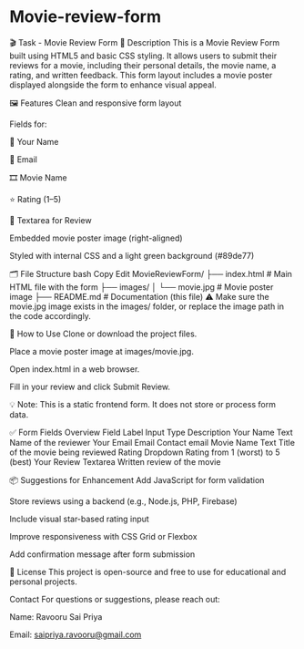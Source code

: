 # Movie-review-form
🎬 Task - Movie Review Form 
📌 Description This is a Movie Review Form built using HTML5 and basic CSS styling. It allows users to submit their reviews for a movie, including their personal details, the movie name, a rating, and written feedback.  This form layout includes a movie poster displayed alongside the form to enhance visual appeal.

🖼️ Features
Clean and responsive form layout

Fields for:

🙍 Your Name

📧 Email

🎞️ Movie Name

⭐ Rating (1–5)

📝 Textarea for Review

Embedded movie poster image (right-aligned)

Styled with internal CSS and a light green background (#89de77)

🗂️ File Structure
bash
Copy
Edit
MovieReviewForm/
├── index.html         # Main HTML file with the form
├── images/
│   └── movie.jpg      # Movie poster image
├── README.md          # Documentation (this file)
⚠️ Make sure the movie.jpg image exists in the images/ folder, or replace the image path in the code accordingly.

🚀 How to Use
Clone or download the project files.

Place a movie poster image at images/movie.jpg.

Open index.html in a web browser.

Fill in your review and click Submit Review.

💡 Note: This is a static frontend form. It does not store or process form data.

✅ Form Fields Overview
Field Label	Input Type	Description
Your Name	Text	Name of the reviewer
Your Email	Email	Contact email
Movie Name	Text	Title of the movie being reviewed
Rating	Dropdown	Rating from 1 (worst) to 5 (best)
Your Review	Textarea	Written review of the movie

📦 Suggestions for Enhancement
Add JavaScript for form validation

Store reviews using a backend (e.g., Node.js, PHP, Firebase)

Include visual star-based rating input

Improve responsiveness with CSS Grid or Flexbox

Add confirmation message after form submission

📃 License
This project is open-source and free to use for educational and personal projects.

Contact
For questions or suggestions, please reach out:

Name: Ravooru Sai Priya

Email: saipriya.ravooru@gmail.com
